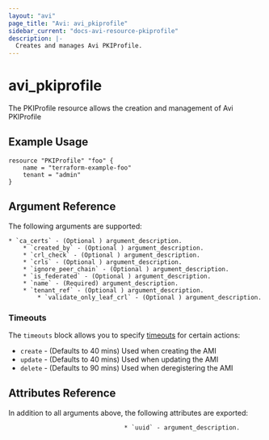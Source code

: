 ```yaml
---
layout: "avi"
page_title: "Avi: avi_pkiprofile"
sidebar_current: "docs-avi-resource-pkiprofile"
description: |-
  Creates and manages Avi PKIProfile.
---
```


# avi_pkiprofile

The PKIProfile resource allows the creation and management of Avi PKIProfile

## Example Usage

```hcl
resource "PKIProfile" "foo" {
    name = "terraform-example-foo"
    tenant = "admin"
}
```

## Argument Reference

The following arguments are supported:

    * `ca_certs` - (Optional ) argument_description.
        * `created_by` - (Optional ) argument_description.
        * `crl_check` - (Optional ) argument_description.
        * `crls` - (Optional ) argument_description.
        * `ignore_peer_chain` - (Optional ) argument_description.
        * `is_federated` - (Optional ) argument_description.
        * `name` - (Required) argument_description.
        * `tenant_ref` - (Optional ) argument_description.
            * `validate_only_leaf_crl` - (Optional ) argument_description.

### Timeouts

The `timeouts` block allows you to specify [timeouts](https://www.terraform.io/docs/configuration/resources.html#timeouts) for certain actions:

* `create` - (Defaults to 40 mins) Used when creating the AMI
* `update` - (Defaults to 40 mins) Used when updating the AMI
* `delete` - (Defaults to 90 mins) Used when deregistering the AMI

## Attributes Reference

In addition to all arguments above, the following attributes are exported:

                                    * `uuid` - argument_description.
